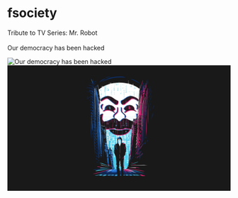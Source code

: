 # fsociety
Tribute to TV Series: Mr. Robot <br><br>
Our democracy has been hacked

![Our democracy has been hacked](https://images7.alphacoders.com/676/676639.png)
![Wallpaper](https://github.com/leoga8/fsociety/blob/main/wallpaper.jpg?raw=true)